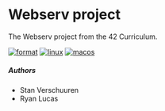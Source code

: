 # Webserv project

The Webserv project from the 42 Curriculum.

[![format](https://github.com/rlucas585/webserv/workflows/Clang-format/badge.svg?branch=develop)](https://github.com/rlucas585/webserv/actions?workflow=Clang-format)
[![linux](https://github.com/rlucas585/webserv/workflows/Linux/badge.svg?branch=develop)](https://github.com/rlucas585/webserv/actions?workflow=Linux)
[![macos](https://github.com/rlucas585/webserv/workflows/MacOS/badge.svg?branch=develop)](https://github.com/rlucas585/webserv/actions?workflow=MacOS)

##### Authors

* Stan Verschuuren
* Ryan Lucas
